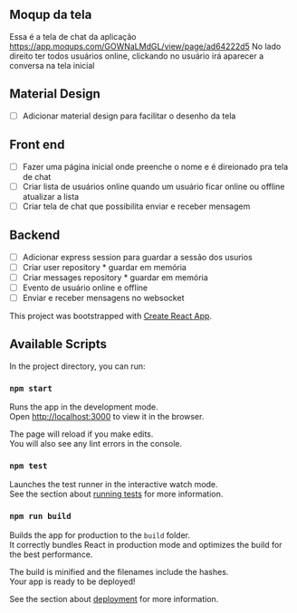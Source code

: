 ## Moqup da tela
Essa é a tela de chat da aplicação
https://app.moqups.com/GOWNaLMdGL/view/page/ad64222d5
No lado direito ter todos usuários online, clickando no usuário irá aparecer a conversa na tela inicial

## Material Design
- [ ] Adicionar material design para facilitar o desenho da tela

## Front end
- [ ] Fazer uma página inicial onde preenche o nome e é direionado pra tela de chat
- [ ] Criar lista de usuários online quando um usuário ficar online ou offline atualizar a lista
- [ ] Criar tela de chat que possibilita enviar e receber mensagem

## Backend
- [ ] Adicionar express session para guardar a sessão dos usurios
- [ ] Criar user repository * guardar em memória
- [ ] Criar messages repository * guardar em memória
- [ ] Evento de usuário online e offline
- [ ] Enviar e receber mensagens no websocket

This project was bootstrapped with [Create React App](https://github.com/facebook/create-react-app).

## Available Scripts

In the project directory, you can run:

### `npm start`

Runs the app in the development mode.<br />
Open [http://localhost:3000](http://localhost:3000) to view it in the browser.

The page will reload if you make edits.<br />
You will also see any lint errors in the console.

### `npm test`

Launches the test runner in the interactive watch mode.<br />
See the section about [running tests](https://facebook.github.io/create-react-app/docs/running-tests) for more information.

### `npm run build`

Builds the app for production to the `build` folder.<br />
It correctly bundles React in production mode and optimizes the build for the best performance.

The build is minified and the filenames include the hashes.<br />
Your app is ready to be deployed!

See the section about [deployment](https://facebook.github.io/create-react-app/docs/deployment) for more information.
